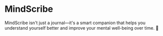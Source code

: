 # MindScribe
MindScribe isn't just a journal—it's a smart companion that helps you understand yourself better and improve your mental well-being over time. 🚀
